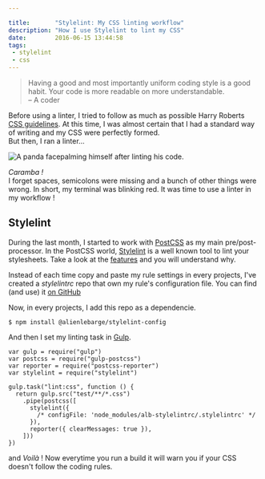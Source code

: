 ```yaml
---

title:       "Stylelint: My CSS linting workflow"
description: "How I use Stylelint to lint my CSS"
date:        2016-06-15 13:44:58
tags:
 - stylelint
 - css
---
```


> Having a good and most importantly uniform coding style is a good habit. Your code is more readable on more understandable.  
> &ndash; A coder

Before using a linter, I tried to follow as much as possible Harry Roberts [CSS guidelines](https://cssguidelin.es/). At this time, I was almost certain that I had a standard way of writing and my CSS were perfectly formed.  
But then, I ran a linter...

![A panda facepalming himself after linting his code.](https://i.giphy.com/14aUO0Mf7dWDXW.gif)

<span lang="es">*Caramba !*</span>  
I forget spaces, semicolons were missing and a bunch of other things were wrong. In short, my terminal was blinking red.
It was time to use a linter in my workflow !

## Stylelint

During the last month, I started to work with [PostCSS](https://github.com/postcss/postcss) as my main pre/post-processor.
In the PostCSS world, [Stylelint](https://stylelint.io) is a well known tool to lint your stylesheets. Take a look at the [features](https://stylelint.io/#features) and you will understand why.

Instead of each time copy and paste my rule settings in every projects, I've created a *stylelintrc* repo that own my rule's configuration file. You can find (and use) it [on GitHub](https://github.com/alienlebarge/stylelint-config)

Now, in every projects, I add this repo as a dependencie.

    $ npm install @alienlebarge/stylelint-config

And then I set my linting task in [Gulp](https://gulpjs.com/).

    var gulp = require("gulp")
    var postcss = require("gulp-postcss")
    var reporter = require("postcss-reporter")
    var stylelint = require("stylelint")

    gulp.task("lint:css", function () {
      return gulp.src("test/**/*.css")
        .pipe(postcss([
          stylelint({
            /* configFile: 'node_modules/alb-stylelintrc/.stylelintrc' */
          }),
          reporter({ clearMessages: true }),
        ]))
    })

and *Voilà* !
Now everytime you run a build it will warn you if your CSS doesn't follow the coding rules.
